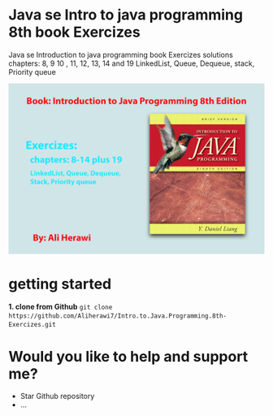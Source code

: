 # Java se Intro to java programming 8th book Exercizes
 Java se Introduction to java programming book Exercizes solutions
 chapters: 8, 9 10 , 11, 12, 13, 14 and 19
 LinkedList, Queue, Dequeue, 
 stack, Priority queue

 
![Java se Exercizes](assets/Exercizes.png)

# getting started

**1. clone from Github**
 `git clone https://github.com/Aliherawi7/Intro.to.Java.Programming.8th-Exercizes.git`


# Would you like to help and support me?
* Star Github repository
* ...
